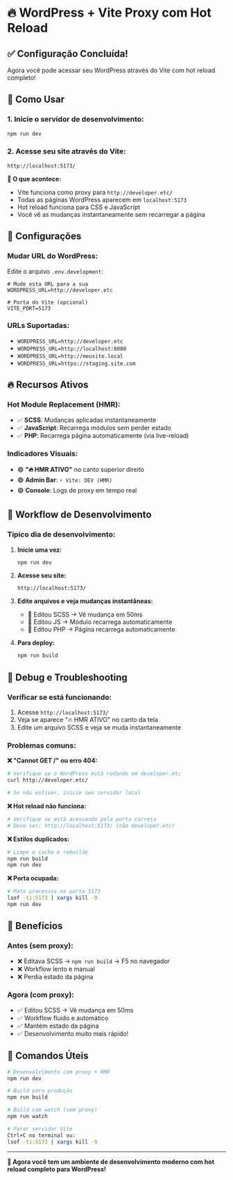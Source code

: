 # 🔥 WordPress + Vite Proxy com Hot Reload

## ✅ Configuração Concluída!

Agora você pode acessar seu WordPress através do Vite com hot reload completo!

## 🚀 Como Usar

### 1. **Inicie o servidor de desenvolvimento:**

```bash
npm run dev
```

### 2. **Acesse seu site através do Vite:**

```
http://localhost:5173/
```

**🎯 O que acontece:**

- Vite funciona como proxy para `http://developer.etc/`
- Todas as páginas WordPress aparecem em `localhost:5173`
- Hot reload funciona para CSS e JavaScript
- Você vê as mudanças instantaneamente sem recarregar a página

## 🔧 Configurações

### **Mudar URL do WordPress:**

Edite o arquivo `.env.development`:

```env
# Mude esta URL para a sua
WORDPRESS_URL=http://developer.etc

# Porta do Vite (opcional)
VITE_PORT=5173
```

### **URLs Suportadas:**

- `WORDPRESS_URL=http://developer.etc`
- `WORDPRESS_URL=http://localhost:8080`
- `WORDPRESS_URL=http://meusite.local`
- `WORDPRESS_URL=https://staging.site.com`

## 🔥 Recursos Ativos

### **Hot Module Replacement (HMR):**

- ✅ **SCSS**: Mudanças aplicadas instantaneamente
- ✅ **JavaScript**: Recarrega módulos sem perder estado
- ✅ **PHP**: Recarrega página automaticamente (via live-reload)

### **Indicadores Visuais:**

- 🟢 **"🔥 HMR ATIVO"** no canto superior direito
- 🟢 **Admin Bar**: `⚡ Vite: DEV (HMR)`
- 🟢 **Console**: Logs de proxy em tempo real

## 📱 Workflow de Desenvolvimento

### **Típico dia de desenvolvimento:**

1. **Inicie uma vez:**

   ```bash
   npm run dev
   ```

2. **Acesse seu site:**

   ```
   http://localhost:5173/
   ```

3. **Edite arquivos e veja mudanças instantâneas:**

   - 📝 Editou SCSS → Vê mudança em 50ms
   - 📝 Editou JS → Módulo recarrega automaticamente
   - 📝 Editou PHP → Página recarrega automaticamente

4. **Para deploy:**
   ```bash
   npm run build
   ```

## 🐛 Debug e Troubleshooting

### **Verificar se está funcionando:**

1. Acesse `http://localhost:5173/`
2. Veja se aparece "🔥 HMR ATIVO" no canto da tela
3. Edite um arquivo SCSS e veja se muda instantaneamente

### **Problemas comuns:**

**❌ "Cannot GET /" ou erro 404:**

```bash
# Verifique se o WordPress está rodando em developer.etc
curl http://developer.etc/

# Se não estiver, inicie seu servidor local
```

**❌ Hot reload não funciona:**

```bash
# Verifique se está acessando pela porta correta
# Deve ser: http://localhost:5173/ (não developer.etc)
```

**❌ Estilos duplicados:**

```bash
# Limpe o cache e rebuilde
npm run build
npm run dev
```

**❌ Porta ocupada:**

```bash
# Mate processos na porta 5173
lsof -ti:5173 | xargs kill -9
npm run dev
```

## 🎯 Benefícios

### **Antes (sem proxy):**

- ❌ Editava SCSS → `npm run build` → F5 no navegador
- ❌ Workflow lento e manual
- ❌ Perdia estado da página

### **Agora (com proxy):**

- ✅ Editou SCSS → Vê mudança em 50ms
- ✅ Workflow fluido e automático
- ✅ Mantém estado da página
- ✅ Desenvolvimento muito mais rápido!

## 🔄 Comandos Úteis

```bash
# Desenvolvimento com proxy + HMR
npm run dev

# Build para produção
npm run build

# Build com watch (sem proxy)
npm run watch

# Parar servidor Vite
Ctrl+C no terminal ou:
lsof -ti:5173 | xargs kill -9
```

---

**🎊 Agora você tem um ambiente de desenvolvimento moderno com hot reload completo para WordPress!**

